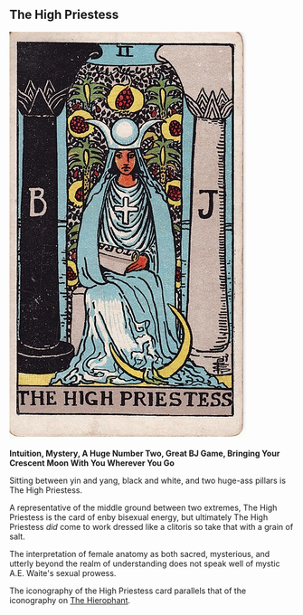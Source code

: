 ## The High Priestess

![high-priestess](../../images/tarot/2-high-priestess.jpg)

**Intuition, Mystery, A Huge Number Two, Great BJ Game, Bringing Your Crescent Moon With You Wherever You Go**

Sitting between yin and yang, black and white, and two huge-ass pillars is The High Priestess.

A representative of the middle ground between two extremes, The High Priestess is the card of enby bisexual energy, but ultimately The High Priestess _did_ come to work dressed like a clitoris so take that with a grain of salt.

The interpretation of female anatomy as both sacred, mysterious, and utterly beyond the
realm of understanding does not speak well of mystic A.E. Waite's sexual prowess.

The iconography of the High Priestess card parallels that of the iconography on [The Hierophant](./5_the_hierophant.md).